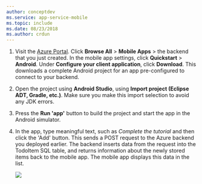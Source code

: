 ```yaml
---
author: conceptdev
ms.service: app-service-mobile
ms.topic: include
ms.date: 08/23/2018
ms.author: crdun
---
```


1. Visit the [Azure Portal]. Click **Browse All** > **Mobile Apps** > the backend that you just created. In the mobile app settings, click **Quickstart** > **Android**. Under **Configure your client application**, click **Download**. This downloads a complete Android project for an app pre-configured to connect to your backend. 
2. Open the project using **Android Studio**, using **Import project (Eclipse ADT, Gradle, etc.)**. Make sure you make this import selection to avoid any JDK errors.
3. Press the **Run 'app'** button to build the project and start the app in the Android simulator.
4. In the app, type meaningful text, such as *Complete the tutorial* and then click the 'Add' button. This sends a POST request to the Azure backend you deployed earlier. The backend inserts data from the request into the TodoItem SQL table, and returns information about the newly stored items back to the mobile app. The mobile app displays this data in the list. 
   
    ![](./media/app-service-mobile-android-quickstart/mobile-quickstart-startup-android.png)

[Azure Portal]: https://portal.azure.com/
